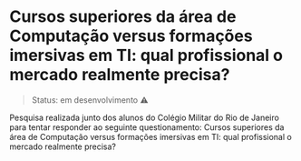 # Cursos superiores da área de Computação versus formações imersivas em TI: qual profissional o mercado realmente precisa?

> Status: em desenvolvimento ⚠️

Pesquisa realizada junto dos alunos do Colégio Militar do Rio de Janeiro para tentar responder ao seguinte questionamento: Cursos superiores da  área de Computação versus formações imersivas em TI: qual profissional o mercado realmente precisa?
